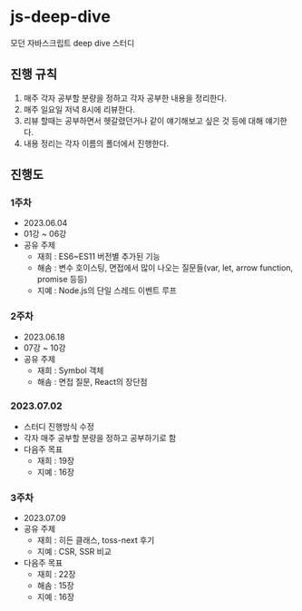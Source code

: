 # js-deep-dive
모던 자바스크립트 deep dive 스터디

## 진행 규칙

1. 매주 각자 공부할 분량을 정하고 각자 공부한 내용을 정리한다.
2. 매주 일요일 저녁 8시에 리뷰한다.
3. 리뷰 할때는 공부하면서 헷갈렸던거나 같이 얘기해보고 싶은 것 등에 대해 얘기한다.
4. 내용 정리는 각자 이름의 폴더에서 진행한다.

## 진행도

### 1주차
- 2023.06.04
- 01강 ~ 06강
- 공유 주제
  - 재희 : ES6~ES11 버전별 추가된 기능
  - 해솜 : 변수 호이스팅, 면접에서 많이 나오는 질문들(var, let, arrow function, promise 등등)
  - 지예 : Node.js의 단일 스레드 이벤트 루프

### 2주차
- 2023.06.18
- 07강 ~ 10강
- 공유 주제
  - 재희 : Symbol 객체
  - 해솜 : 면접 질문, React의 장단점

### 2023.07.02
- 스터디 진행방식 수정
- 각자 매주 공부할 분량을 정하고 공부하기로 함
- 다음주 목표
  - 재희 : 19장
  - 지예 : 16장

### 3주차
- 2023.07.09
- 공유 주제
  - 재희 : 히든 클래스, toss-next 후기
  - 지예 : CSR, SSR 비교
- 다음주 목표
  - 재희 : 22장
  - 해솜 : 15장
  - 지예 : 16장
